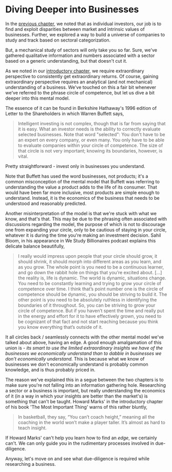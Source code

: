 # Diving Deeper into Businesses

In the [previous chapter](../researching-a-sector.md), we noted that as individual investors, our job is to find and exploit disparities between market and intrinsic values of businesses. Further, we explored a way to build a universe of companies to study and track based on sectoral categorization.

But, a mechanical study of sectors will only take you so far. Sure, we've gathered qualitative information and numbers associated with a sector based on a generic understanding, but that doesn't cut it.

As we noted in our [introductory chapter](../can-you-beat-the-market.md#second-level-thinking-having-an-edge), we require extraordinary perspective to consistently get extraordinary returns. Of course, gaining extraordinary perspective requires an analytical \(and not mechanical\) understanding of a business. We've touched on this a fair bit whenever we've referred to the phrase circle of competence, but let us dive a bit deeper into this mental model.

The essence of it can be found in Berkshire Hathaway's 1996 edition of Letter to the Shareholders in which Warren Buffett says,

> Intelligent investing is not complex, though that is far from saying that it is easy. What an investor needs is the ability to correctly evaluate selected businesses. Note that word "selected": You don't have to be an expert on every company, or even many. You only have to be able to evaluate companies within your circle of competence. The size of that circle is not very important; knowing its boundaries, however, is vital.

Pretty straightforward - invest only in businesses you understand.

Note that Buffett has used the word businesses, not products; it's a common misconception of the mental model that Buffett was referring to understanding the value a product adds to the life of its consumer. That would have been far more inclusive, most products are simple enough to understand. Instead, it is the economics of the business that needs to be understood and reasonably predicted.

Another misinterpretation of the model is that we're stuck with what we know, and that's that. This may be due to the phrasing often associated with discussions regarding the model, the purpose of which is not to discourage one from expanding your circle, only to be cautious of staying in your circle, whatever it is during the time you're making an investment decision. Sahil Bloom, in his appearance in We Study Billionaires podcast explains this delicate balance beautifully,

> I really would impress upon people that your circle should grow, it should shrink, it should morph into different areas as you learn, and as you grow. The whole point is you need to be a continuous learner, and go down the rabbit hole on things that you’re excited about. \[...\] the reality is, life is dynamic. The world is dynamic, situations change. You need to be constantly learning and trying to grow your circle of competence over time. I think that’s point number one is the circle of competence should be dynamic, you should be striving to build it. The other point is you need to be absolutely ruthless in identifying the boundaries of it throughout. So, you can be striving to grow your circle of competence. But if you haven’t spent the time and really put in the energy and effort for it to have effectively grown, you need to be cognizant of that fact and not start reaching because you think you know everything that’s outside of it.

It all circles back / seamlessly connects with the other mental model we've talked about above, having an edge. A good enough amalgamation of this union is - _its smart to use the limited extraordinary insights we have of the businesses we economically understand than to dabble in businesses we don't economically understand._ This is because what we know of businesses we don't economically understand is probably common knowledge, and is thus probably priced in.

The reason we've explained this in a segue between the two chapters is to make sure you're not falling into an information gathering hole. Researching a sector or a business is important, but really understanding the economics of it \(in a way in which your insights are better than the market's\) is something that can't be taught. Howard Marks' in the introductory chapter of his book 'The Most Important Thing' warns of this rather bluntly,

> In basketball, they say, “You can’t coach height,” meaning all the coaching in the world won’t make a player taller. It’s almost as hard to teach insight.

If Howard Marks' can't help you learn how to find an _edge_, we certainly can't. We can only guide you in the rudimentary processes involved in due-diligence.

Anyway, let's move on and see what due-diligence is required while researching a business.



